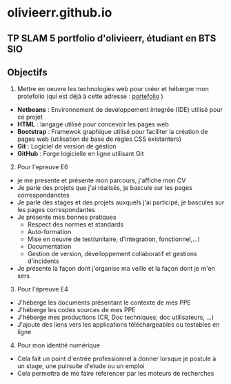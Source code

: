 # olivieerr.github.io
TP SLAM 5 portfolio d'olivieerr, étudiant en BTS SIO
---
## Objectifs
1. Mettre en oeuvre les technologies web pour créer et héberger mon protefolio (qui est déjà à cette adresse : [portefolio](https://site-en-vrac.com/portefolio) )

 - **Netbeans** : Environnement de developpement integrée (IDE) utilisé pour ce projet 
 - **HTML** : langage utilisé pour concevoir les pages web
 - **Bootstrap** : Framewok graphique utilisé pour faciliter la création de pages web (utilisation de base de règles CSS existanters)
 - **Git** : Logiciel de version de géstion
 - **GitHub** : Forge logicielle en ligne utilisant Git
 
2. Pour l'epreuve E6

  - je me presente et présente mon parcours, j'affiche mon CV
  - Je parle des projets que j'ai réalisés, je bascule sur les pages correspondanctes
  - Je parle des stages et des projets auxquels j'ai participé, je bascules sur les pages correspondantes
  - Je présente mes bonnes pratiques 
    - Respect des normes et standards
    - Auto-formation
    - Mise en oeuvre de test(unitaire, d'integration, fonctionnel,...)
    - Documentation
    - Gestion de version, dévelloppement collaboratif et gestions d'incidents
  - Je présente la façon dont j'organise ma veille et la façon dont je m'en sers
  
 3. Pour l'épreuve E4
 
   - J'héberge les documents présentant le contexte de mes PPE
   - J'héberge les codes sources de mes PPE
   - J'héberge mes productions (CR, Doc techniques; doc utilisateurs, ...)
   - J'ajoute des liens vers les applications téléchargeables ou testables en ligne
   
  4. Pour mon identité numérique
  
   - Cela fait un point d'entrée professionnel à donner lorsque je postule à un stage, une puirsuite d'etude ou un emploi
   - Cela permettra de me faire referencer par les moteurs de recherches 
